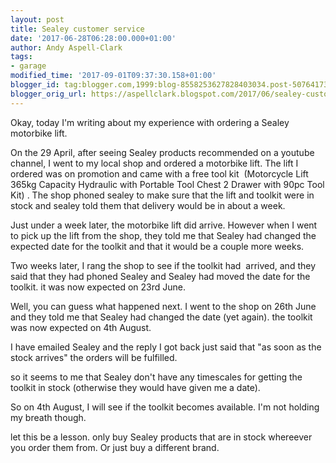 ```yaml
---
layout: post
title: Sealey customer service
date: '2017-06-28T06:28:00.000+01:00'
author: Andy Aspell-Clark
tags:
- garage
modified_time: '2017-09-01T09:37:30.158+01:00'
blogger_id: tag:blogger.com,1999:blog-8558253627828403034.post-5076417375679395825
blogger_orig_url: https://aspellclark.blogspot.com/2017/06/sealey-customer-service.html
---
```


Okay, today I'm writing about my experience with ordering a Sealey motorbike lift.


On the 29 April, after seeing Sealey products recommended on a youtube channel, I went to my local shop and ordered a motorbike lift. The lift I ordered was on promotion and came with a free tool kit &nbsp;(Motorcycle Lift 365kg Capacity Hydraulic with Portable Tool Chest 2 Drawer with 90pc Tool Kit)&nbsp;. The shop phoned sealey to make sure that the lift and toolkit were in stock and sealey told them that delivery would be in about a week.

Just under a week later, the motorbike lift did arrive. However when I went to pick up the lift from the shop, they told me that Sealey had changed the expected date for the toolkit and that it would be a couple more weeks.

Two weeks later, I rang the shop to see if the toolkit had &nbsp;arrived, and they said that they had phoned Sealey and Sealey had moved the date for the toolkit. it was now expected on 23rd June.

Well, you can guess what happened next. I went to the shop on 26th June and they told me that Sealey had changed the date (yet again). the toolkit was now expected on 4th August.

I have emailed Sealey and the reply I got back just said that "as soon as the stock arrives" the orders will be fulfilled.

so it seems to me that Sealey don't have any timescales for getting the toolkit in stock (otherwise they would have given me a date).

So on 4th August, I will see if the toolkit becomes available. I'm not holding my breath though.

let this be a lesson. only buy Sealey products that are in stock whereever you order them from. Or just buy a different brand.



